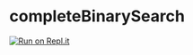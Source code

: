 # completeBinarySearch
[![Run on Repl.it](https://repl.it/badge/github/rajatpal96/complete-data-structure)](https://repl.it/github/rajatpal96/complete-data-structure)

